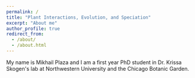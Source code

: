 ```yaml
---
permalink: /
title: "Plant Interactions, Evolution, and Speciation"
excerpt: "About me"
author_profile: true
redirect_from: 
  - /about/
  - /about.html
---
```

My name is Mikhail Plaza and I am a first year PhD student in Dr. Krissa Skogen's lab at Northwestern University and the Chicago Botanic Garden.
